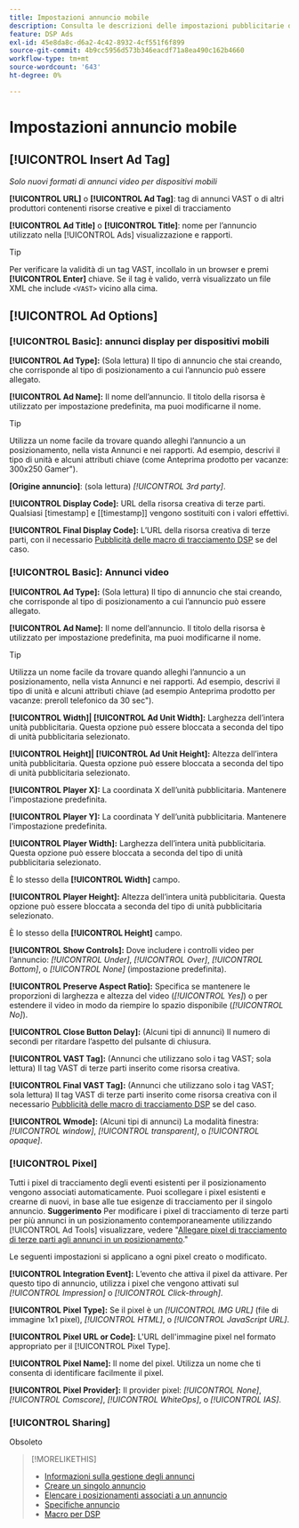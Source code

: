 ```yaml
---
title: Impostazioni annuncio mobile
description: Consulta le descrizioni delle impostazioni pubblicitarie disponibili per gli annunci per dispositivi mobili.
feature: DSP Ads
exl-id: 45e8da8c-d6a2-4c42-8932-4cf551f6f899
source-git-commit: 4b9cc5956d573b346eacdf71a8ea490c162b4660
workflow-type: tm+mt
source-wordcount: '643'
ht-degree: 0%

---
```


# Impostazioni annuncio mobile

## [!UICONTROL Insert Ad Tag]

*Solo nuovi formati di annunci video per dispositivi mobili*

**[!UICONTROL URL]** o **[!UICONTROL Ad Tag]**: tag di annunci VAST o di altri produttori contenenti risorse creative e pixel di tracciamento

**[!UICONTROL Ad Title]** o **[!UICONTROL Title]**: nome per l’annuncio utilizzato nella [!UICONTROL Ads] visualizzazione e rapporti.

>[!TIP]
>
> Per verificare la validità di un tag VAST, incollalo in un browser e premi **[!UICONTROL Enter]** chiave. Se il tag è valido, verrà visualizzato un file XML che include `<VAST>` vicino alla cima.

## [!UICONTROL Ad Options]

### [!UICONTROL Basic]: annunci display per dispositivi mobili

**[!UICONTROL Ad Type]:** (Sola lettura) Il tipo di annuncio che stai creando, che corrisponde al tipo di posizionamento a cui l’annuncio può essere allegato.

**[!UICONTROL Ad Name]:** Il nome dell’annuncio. Il titolo della risorsa è utilizzato per impostazione predefinita, ma puoi modificarne il nome.

>[!TIP]
>
> Utilizza un nome facile da trovare quando alleghi l’annuncio a un posizionamento, nella vista Annunci e nei rapporti. Ad esempio, descrivi il tipo di unità e alcuni attributi chiave (come Anteprima prodotto per vacanze: 300x250 Gamer&quot;).

**\[Origine annuncio\]**: (sola lettura) *[!UICONTROL 3rd party]*.

**[!UICONTROL Display Code]:** URL della risorsa creativa di terze parti. Qualsiasi [timestamp] e [[timestamp]] vengono sostituiti con i valori effettivi.

**[!UICONTROL Final Display Code]:** L’URL della risorsa creativa di terze parti, con il necessario [Pubblicità delle macro di tracciamento DSP](/help/dsp/campaign-management/macros.md) se del caso.

### [!UICONTROL Basic]: Annunci video

**[!UICONTROL Ad Type]:** (Sola lettura) Il tipo di annuncio che stai creando, che corrisponde al tipo di posizionamento a cui l’annuncio può essere allegato.

**[!UICONTROL Ad Name]:** Il nome dell’annuncio. Il titolo della risorsa è utilizzato per impostazione predefinita, ma puoi modificarne il nome.

>[!TIP]
>
> Utilizza un nome facile da trovare quando alleghi l’annuncio a un posizionamento, nella vista Annunci e nei rapporti. Ad esempio, descrivi il tipo di unità e alcuni attributi chiave (ad esempio Anteprima prodotto per vacanze: preroll telefonico da 30 sec&quot;).

**[!UICONTROL Width]| [!UICONTROL Ad Unit Width]:** Larghezza dell’intera unità pubblicitaria. Questa opzione può essere bloccata a seconda del tipo di unità pubblicitaria selezionato.

**[!UICONTROL Height]| [!UICONTROL Ad Unit Height]:** Altezza dell’intera unità pubblicitaria. Questa opzione può essere bloccata a seconda del tipo di unità pubblicitaria selezionato.

**[!UICONTROL Player X]:** La coordinata X dell’unità pubblicitaria. Mantenere l&#39;impostazione predefinita.

**[!UICONTROL Player Y]:** La coordinata Y dell’unità pubblicitaria. Mantenere l&#39;impostazione predefinita.

**[!UICONTROL Player Width]:** Larghezza dell’intera unità pubblicitaria. Questa opzione può essere bloccata a seconda del tipo di unità pubblicitaria selezionato.

È lo stesso della **[!UICONTROL Width]** campo.

**[!UICONTROL Player Height]:** Altezza dell’intera unità pubblicitaria. Questa opzione può essere bloccata a seconda del tipo di unità pubblicitaria selezionato.

È lo stesso della **[!UICONTROL Height]** campo.

**[!UICONTROL Show Controls]:** Dove includere i controlli video per l’annuncio: *[!UICONTROL Under]*, *[!UICONTROL Over]*, *[!UICONTROL Bottom]*, o *[!UICONTROL None]* (impostazione predefinita).

**[!UICONTROL Preserve Aspect Ratio]:** Specifica se mantenere le proporzioni di larghezza e altezza del video (*[!UICONTROL Yes]*) o per estendere il video in modo da riempire lo spazio disponibile (*[!UICONTROL No]*).

**[!UICONTROL Close Button Delay]:** (Alcuni tipi di annunci) Il numero di secondi per ritardare l’aspetto del pulsante di chiusura.

**[!UICONTROL VAST Tag]:** (Annunci che utilizzano solo i tag VAST; sola lettura) Il tag VAST di terze parti inserito come risorsa creativa.

**[!UICONTROL Final VAST Tag]:** (Annunci che utilizzano solo i tag VAST; sola lettura) Il tag VAST di terze parti inserito come risorsa creativa con il necessario [Pubblicità delle macro di tracciamento DSP](/help/dsp/campaign-management/macros.md) se del caso.

**[!UICONTROL Wmode]:** (Alcuni tipi di annunci) La modalità finestra: *[!UICONTROL window]*, *[!UICONTROL transparent]*, o *[!UICONTROL opaque]*.

### [!UICONTROL Pixel]

Tutti i pixel di tracciamento degli eventi esistenti per il posizionamento vengono associati automaticamente. Puoi scollegare i pixel esistenti e crearne di nuovi, in base alle tue esigenze di tracciamento per il singolo annuncio. **Suggerimento** Per modificare i pixel di tracciamento di terze parti per più annunci in un posizionamento contemporaneamente utilizzando [!UICONTROL Ad Tools] visualizzare, vedere &quot;[Allegare pixel di tracciamento di terze parti agli annunci in un posizionamento](/help/dsp/campaign-management/ads/ad-attach-to-placement.md#attach-pixels-ads).&quot;

Le seguenti impostazioni si applicano a ogni pixel creato o modificato.

**[!UICONTROL Integration Event]:** L’evento che attiva il pixel da attivare. Per questo tipo di annuncio, utilizza i pixel che vengono attivati sul *[!UICONTROL Impression]* o *[!UICONTROL Click-through]*.

**[!UICONTROL Pixel Type]:** Se il pixel è un *[!UICONTROL IMG URL]* (file di immagine 1x1 pixel), *[!UICONTROL HTML]*, o *[!UICONTROL JavaScript URL]*.

**[!UICONTROL Pixel URL or Code]:** L&#39;URL dell&#39;immagine pixel nel formato appropriato per il [!UICONTROL Pixel Type].

**[!UICONTROL Pixel Name]:** Il nome del pixel. Utilizza un nome che ti consenta di identificare facilmente il pixel.

**[!UICONTROL Pixel Provider]:** Il provider pixel: *[!UICONTROL None]*, *[!UICONTROL Comscore]*, *[!UICONTROL WhiteOps]*, o *[!UICONTROL IAS]*.

### [!UICONTROL Sharing]

Obsoleto

>[!MORELIKETHIS]
>
>* [Informazioni sulla gestione degli annunci](ad-about.md)
>* [Creare un singolo annuncio](ad-create.md)
>* [Elencare i posizionamenti associati a un annuncio](/help/dsp/campaign-management/ads/ad-list-placements.md)
>* [Specifiche annuncio](ad-specs.md)
>* [Macro per DSP](/help/dsp/campaign-management/macros.md)
